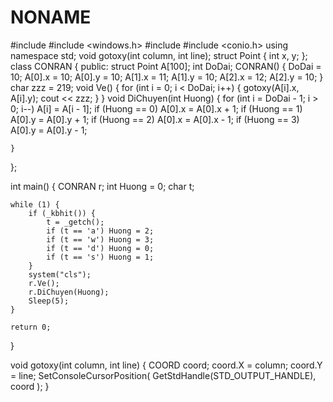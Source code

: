 # NONAME


#include <iostream>
#include <windows.h>
#include <cstdlib>
#include <conio.h>
using namespace std;
void gotoxy(int column, int line);
struct Point {
    int x, y;
};
class CONRAN {
public:
    struct Point A[100];
    int DoDai;
    CONRAN() {
        DoDai = 10;
        A[0].x = 10; A[0].y = 10;
        A[1].x = 11; A[1].y = 10;
        A[2].x = 12; A[2].y = 10;
    }
    char zzz = 219;
    void Ve() {
        for (int i = 0; i < DoDai; i++) {
            gotoxy(A[i].x, A[i].y);
            cout << zzz;
        }
    }
    void DiChuyen(int Huong) {
        for (int i = DoDai - 1; i > 0; i--)
            A[i] = A[i - 1];
        if (Huong == 0) A[0].x = A[0].x + 1;
        if (Huong == 1) A[0].y = A[0].y + 1;
        if (Huong == 2) A[0].x = A[0].x - 1;
        if (Huong == 3) A[0].y = A[0].y - 1;

    }
};

int main()
{
    CONRAN r;
    int Huong = 0;
    char t;

    while (1) {
        if (_kbhit()) {
            t = _getch();
            if (t == 'a') Huong = 2;
            if (t == 'w') Huong = 3;
            if (t == 'd') Huong = 0;
            if (t == 's') Huong = 1;
        }
        system("cls");
        r.Ve();
        r.DiChuyen(Huong);
        Sleep(5);
    }

    return 0;
}


void gotoxy(int column, int line)
{
    COORD coord;
    coord.X = column;
    coord.Y = line;
    SetConsoleCursorPosition(
        GetStdHandle(STD_OUTPUT_HANDLE),
        coord
    );
}
